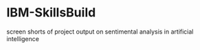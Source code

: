 # IBM-SkillsBuild
screen shorts of project output on sentimental analysis in artificial intelligence
